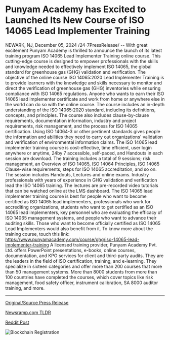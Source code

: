 # Punyam Academy has Excited to Launched Its New Course of ISO 14065 Lead Implementer Training

NEWARK, NJ, December 05, 2024 /24-7PressRelease/ -- With great excitement Punyam Academy is thrilled to announce the launch of its latest training program ISO 14065 Lead Implementer Training online course. This cutting-edge course is designed to empower professionals with the skills and knowledge needed to effectively implement ISO 14065, the global standard for greenhouse gas (GHG) validation and verification. The objective of the online course ISO 14065:2020 Lead Implementer Training is to provide learners with the knowledge and skills necessary to monitor and direct the verification of greenhouse gas (GHG) inventories while ensuring compliance with ISO 14065 regulations.  Anyone who wants to earn their ISO 14065 lead implementer certificate and work from home or anywhere else in the world can do so with the online course. The course includes an in-depth understanding of the ISO 14065:2020 standard, including its definitions, concepts, and principles. The course also includes clause-by-clause requirements, documentation information, industry and project requirements, risk management, and the process for ISO 14065 certification. Using ISO 14064-3 or other pertinent standards gives people the information and abilities they need to carry out organizations' validation and verification of environmental information claims.  The ISO 14065 lead implementer training course is cost-effective, time efficient, user login anywhere or anytime, 24by 7 accessible, self-paced, and Handouts in each session are download. The training includes a total of 9 sessions; risk management, an Overview of ISO 14065, ISO 14064 Principles, ISO 14065 Clause-wise requirements, steps for ISO 14065 accreditation, and so on. The session includes Handouts, Lectures and online exams. Industry professionals with years of experience in GHG validation and verification lead the ISO 14065 training. The lectures are pre-recorded video tutorials that can be watched online at the LMS dashboard.  The ISO 14065 lead implementer training course is best for people who want to become certified as ISO 14065 lead implementers, professionals who work for accrediting organizations, students who want to get certified as an ISO 14065 lead implementers, key personnel who are evaluating the efficacy of ISO 14065 management systems, and people who want to advance their auditing skills. Those who want to become officially certified as ISO 14065 Lead Implementers would also benefit from it. To know more about the training course, touch this link: https://www.punyamacademy.com/course/ghg/iso-14065-lead-implementer-training  A licensed training provider, Punyam Academy Pvt. Ltd. offers PowerPoint presentations, e-books, online courses, documentation, and KPO services for client and third-party audits. They are the leaders in the field of ISO certification, training, and e-learning. They specialize in sixteen categories and offer more than 200 courses that more than 50 management systems. More than 8000 students from more than 100 countries have completed the courses, which cover topics like risk management, food safety officer, instrument calibration, SA 8000 auditor training, and more. 

---

[Original/Source Press Release](https://www.24-7pressrelease.com/press-release/516785/punyam-academy-has-excited-to-launched-its-new-course-of-iso-14065-lead-implementer-training)
                    

[Newsramp.com TLDR](https://newsramp.com/curated-news/punyam-academy-launches-iso-14065-lead-implementer-training-online-course/d1a47d7c97385b4bfc6c60e66f009262) 

 



[Reddit Post](https://www.reddit.com/r/Energy_Climate_News/comments/1h74f5r/punyam_academy_launches_iso_14065_lead/) 



![Blockchain Registration](https://cdn.newsramp.app/24-7PressRelease/qrcode/2412/5/apexomMa.webp)